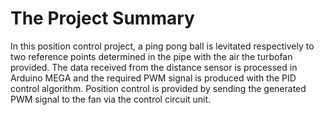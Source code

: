 # The Project Summary
In this position control project, a ping pong ball is levitated respectively to two reference points determined in the pipe with the air the turbofan provided. The data received from the distance sensor is processed in Arduino MEGA and the required PWM signal is produced with the PID control algorithm. Position control is provided by sending the generated PWM signal to the fan via the control circuit unit.
